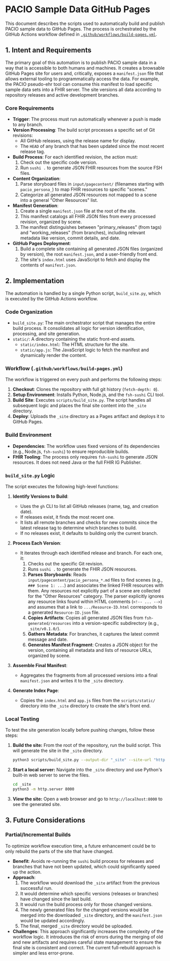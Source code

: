 # PACIO Sample Data GitHub Pages

This document describes the scripts used to automatically build and publish PACIO sample data to GitHub Pages. The process is orchestrated by the GitHub Actions workflow defined in [`.github/workflows/build-pages.yml`](../.github/workflows/build-pages.yml).

## 1. Intent and Requirements

The primary goal of this automation is to publish PACIO sample data in a way that is accessible to both humans and machines. It creates a browsable GitHub Pages site for users and, critically, exposes a `manifest.json` file that allows external tooling to programmatically access the data. For example, the PACIO pseudo-ehr tool can consume this manifest to load specific sample data sets into a FHIR server. The site versions all data according to repository releases and active development branches.

### Core Requirements

-   **Trigger**: The process must run automatically whenever a push is made to any branch.
-   **Version Processing**: The build script processes a specific set of Git revisions:
    -   All GitHub releases, using the release name for display.
    -   The `HEAD` of any branch that has been updated since the most recent release tag.
-   **Build Process**: For each identified revision, the action must:
    1.  Check out the specific code version.
    2.  Run `sushi .` to generate JSON FHIR resources from the source FSH files.
-   **Content Organization**:
    1.  Parse storyboard files in `input/pagecontent/` (filenames starting with `pacio_persona_`) to map FHIR resources to specific "scenes."
    2.  Categorize all generated JSON resources not mapped to a scene into a general "Other Resources" list.
-   **Manifest Generation**:
    1.  Create a single `manifest.json` file at the root of the site.
    2.  This manifest catalogs all FHIR JSON files from every processed revision, organized by scene.
    3.  The manifest distinguishes between "primary_releases" (from tags) and "working_releases" (from branches), including relevant metadata like version, commit details, and date.
-   **GitHub Pages Deployment**:
    1.  Build a complete site containing all generated JSON files (organized by version), the root `manifest.json`, and a user-friendly front end.
    2.  The site's `index.html` uses JavaScript to fetch and display the contents of `manifest.json`.

## 2. Implementation

The automation is handled by a single Python script, `build_site.py`, which is executed by the GitHub Actions workflow.

### Code Organization

-   `build_site.py`: The main orchestrator script that manages the entire build process. It consolidates all logic for version identification, processing, and site generation.
-   `static/`: A directory containing the static front-end assets.
    -   `static/index.html`: The HTML structure for the site.
    -   `static/app.js`: The JavaScript logic to fetch the manifest and dynamically render the content.

### Workflow (`.github/workflows/build-pages.yml`)

The workflow is triggered on every push and performs the following steps:
1.  **Checkout**: Clones the repository with full git history (`fetch-depth: 0`).
2.  **Setup Environment**: Installs Python, Node.js, and the `fsh-sushi` CLI tool.
3.  **Build Site**: Executes `scripts/build_site.py`. The script handles all subsequent logic and places the final site content into the `_site` directory.
4.  **Deploy**: Uploads the `_site` directory as a Pages artifact and deploys it to GitHub Pages.

### Build Environment

-   **Dependencies**: The workflow uses fixed versions of its dependencies (e.g., Node.js, `fsh-sushi`) to ensure reproducible builds.
-   **FHIR Tooling**: The process only requires `fsh-sushi` to generate JSON resources. It does not need Java or the full FHIR IG Publisher.

### `build_site.py` Logic

The script executes the following high-level functions:

1.  **Identify Versions to Build**:
    -   Uses the `gh` CLI to list all GitHub releases (name, tag, and creation date).
    -   If releases exist, it finds the most recent one.
    -   It lists all remote branches and checks for new commits since the latest release tag to determine which branches to build.
    -   If no releases exist, it defaults to building only the current branch.

2.  **Process Each Version**:
    -   It iterates through each identified release and branch. For each one, it:
        1.  Checks out the specific Git revision.
        2.  Runs `sushi .` to generate the FHIR JSON resources.
        3.  **Parses Storyboards**: Reads `input/pagecontent/pacio_persona_*.md` files to find scenes (e.g., `### Scene 1: ...`) and associates the linked FHIR resources with them. Any resources not explicitly part of a scene are collected for the "Other Resources" category. The parser explicitly ignores any resource links found within HTML comments (`<!-- ... -->`) and assumes that a link to `.../Resource-ID.html` corresponds to a generated `Resource-ID.json` file.
        4.  **Copies Artifacts**: Copies all generated JSON files from `fsh-generated/resources` into a version-specific subdirectory (e.g., `_site/v0.1.0/`).
        5.  **Gathers Metadata**: For branches, it captures the latest commit message and date.
        6.  **Generates Manifest Fragment**: Creates a JSON object for the version, containing all metadata and lists of resource URLs, organized by scene.

3.  **Assemble Final Manifest**:
    -   Aggregates the fragments from all processed versions into a final `manifest.json` and writes it to the `_site` directory.

4.  **Generate Index Page**:
    -   Copies the `index.html` and `app.js` files from the `scripts/static/` directory into the `_site` directory to create the site's front end.

### Local Testing

To test the site generation locally before pushing changes, follow these steps:

1.  **Build the site:** From the root of the repository, run the build script. This will generate the site in the `_site` directory.

    ```bash
    python3 scripts/build_site.py --output-dir "_site" --site-url "http://localhost:8000"
    ```

2.  **Start a local server:** Navigate into the `_site` directory and use Python's built-in web server to serve the files.

    ```bash
    cd _site
    python3 -m http.server 8000
    ```

3.  **View the site:** Open a web browser and go to `http://localhost:8000` to see the generated site.

## 3. Future Considerations

### Partial/Incremental Builds

To optimize workflow execution time, a future enhancement could be to only rebuild the parts of the site that have changed.

-   **Benefit**: Avoids re-running the `sushi` build process for releases and branches that have not been updated, which could significantly speed up the action.
-   **Approach**:
    1.  The workflow would download the `_site` artifact from the previous successful run.
    2.  It would determine which specific versions (releases or branches) have changed since the last build.
    3.  It would run the build process only for those changed versions.
    4.  The newly generated files for the changed versions would be merged into the downloaded `_site` directory, and the `manifest.json` would be updated accordingly.
    5.  The final, merged `_site` directory would be uploaded.
-   **Challenges**: This approach significantly increases the complexity of the workflow logic. It introduces the risk of errors during the merging of old and new artifacts and requires careful state management to ensure the final site is consistent and correct. The current full-rebuild approach is simpler and less error-prone.
